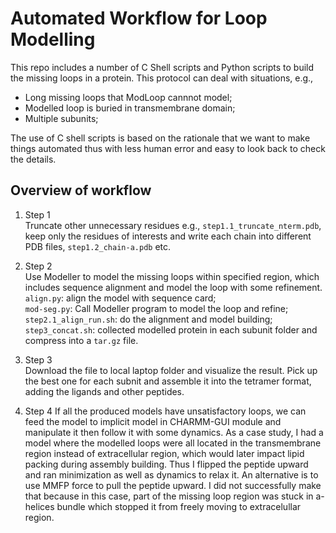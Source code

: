 # Automated Workflow for Loop Modelling 

This repo includes a number of C Shell scripts and Python scripts to build the missing loops in a protein. This protocol can deal with situations, e.g., 
- Long missing loops that ModLoop cannnot model;
- Modelled loop is buried in transmembrane domain;
- Multiple subunits;  

The use of C shell scripts is based on the rationale that we want to make things automated thus with less human error and easy to look back to check the details. 

## Overview of workflow 
1. Step 1  
Truncate other unnecessary residues e.g., `step1.1_truncate_nterm.pdb`, keep only the residues of interests and write each chain into different PDB files, `step1.2_chain-a.pdb` etc. 

2. Step 2  
Use Modeller to model the missing loops within specified region, which includes sequence alignment and model the loop with some refinement.  
`align.py`: align the model with sequence card;  
`mod-seg.py`: Call Modeller program to model the loop and refine;   
`step2.1_align_run.sh`: do the alignment and model building;  
`step3_concat.sh`: collected modelled protein in each subunit folder and compress into a `tar.gz` file. 

3. Step 3   
Download the file to local laptop folder and visualize the result. Pick up the best one for each subnit and assemble it into the tetramer format, adding the ligands and other peptides. 

4. Step 4 
If all the produced models have unsatisfactory loops, we can feed the model to implicit model in CHARMM-GUI module and manipulate it then follow it with some dynamics. As a case study, I had a model where the modelled loops were all located in the transmembrane region instead of extracellular region, which would later impact lipid packing during assembly building. Thus I flipped the peptide upward and ran minimization as well as dynamics to relax it. An alternative is to use MMFP force to pull the peptide upward. I did not successfully make that because in this case, part of the missing loop region was stuck in a-helices bundle which stopped it from freely moving to extracelullar region. 
